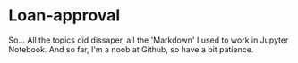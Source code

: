 # Loan-approval
So... All the topics did dissaper, all the 'Markdown' I used to work in Jupyter Notebook.  And so far, I'm a noob at Github, so have a bit patience. 
